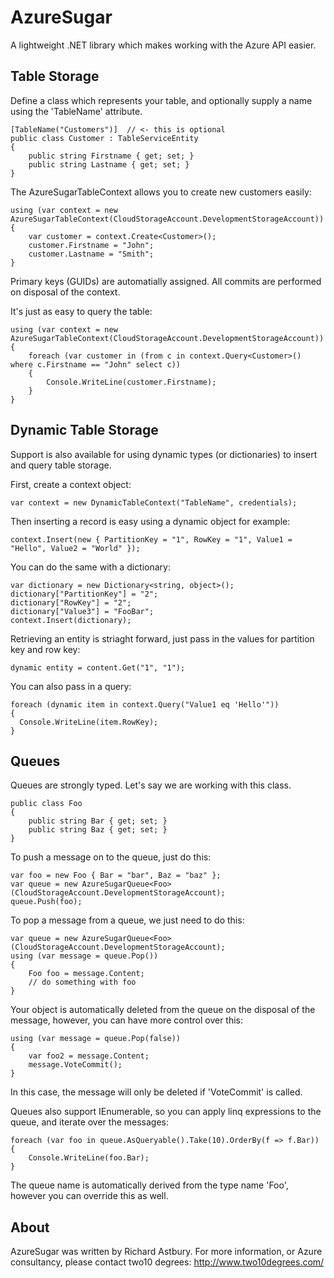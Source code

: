 AzureSugar
==========

A lightweight .NET library which makes working with the Azure API easier.

Table Storage
-------------

Define a class which represents your table, and optionally supply a name using the 'TableName' attribute.

    [TableName("Customers")]  // <- this is optional
    public class Customer : TableServiceEntity
    {
        public string Firstname { get; set; }
        public string Lastname { get; set; }
    }

The AzureSugarTableContext allows you to create new customers easily:

    using (var context = new AzureSugarTableContext(CloudStorageAccount.DevelopmentStorageAccount))
    {
    	var customer = context.Create<Customer>();
    	customer.Firstname = "John";
    	customer.Lastname = "Smith";
    }

Primary keys (GUIDs) are automatially assigned. All commits are performed on disposal of the context. 

It's just as easy to query the table:

    using (var context = new AzureSugarTableContext(CloudStorageAccount.DevelopmentStorageAccount))
    {
        foreach (var customer in (from c in context.Query<Customer>() where c.Firstname == "John" select c))
        {
            Console.WriteLine(customer.Firstname);
        }
    }
    
Dynamic Table Storage
---------------------
Support is also available for using dynamic types (or dictionaries) to insert and query table storage.

First, create a context object:

    var context = new DynamicTableContext("TableName", credentials);

Then inserting a record is easy using a dynamic object for example:

    context.Insert(new { PartitionKey = "1", RowKey = "1", Value1 = "Hello", Value2 = "World" });

You can do the same with a dictionary:

    var dictionary = new Dictionary<string, object>();
    dictionary["PartitionKey"] = "2";
    dictionary["RowKey"] = "2";
    dictionary["Value3"] = "FooBar";
    context.Insert(dictionary);

Retrieving an entity is striaght forward, just pass in the values for partition key and row key:

    dynamic entity = content.Get("1", "1");
    
You can also pass in a query:

    foreach (dynamic item in context.Query("Value1 eq 'Hello'"))
    {
      Console.WriteLine(item.RowKey);
    }

Queues
------

Queues are strongly typed. Let's say we are working with this class.

    public class Foo
    {
        public string Bar { get; set; }
        public string Baz { get; set; }
    }
	
To push a message on to the queue, just do this:

    var foo = new Foo { Bar = "bar", Baz = "baz" };
    var queue = new AzureSugarQueue<Foo>(CloudStorageAccount.DevelopmentStorageAccount);
    queue.Push(foo);

To pop a message from a queue, we just need to do this:

    var queue = new AzureSugarQueue<Foo>(CloudStorageAccount.DevelopmentStorageAccount);
    using (var message = queue.Pop())
    {
        Foo foo = message.Content;
        // do something with foo
    }

Your object is automatically deleted from the queue on the disposal of the message, however, you can have more control over this:

    using (var message = queue.Pop(false))
    {
        var foo2 = message.Content;
        message.VoteCommit();
    }

In this case, the message will only be deleted if 'VoteCommit' is called.

Queues also support IEnumerable, so you can apply linq expressions to the queue, and iterate over the messages:

    foreach (var foo in queue.AsQueryable().Take(10).OrderBy(f => f.Bar))
    {
        Console.WriteLine(foo.Bar);
    }

The queue name is automatically derived from the type name 'Foo', however you can override this as well.

About
-----
AzureSugar was written by Richard Astbury. For more information, or Azure consultancy, please contact two10 degrees: http://www.two10degrees.com/ 
